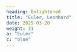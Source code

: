 ```yaml
---
heading: Enlightened
title: "Euler, Leonhard"
date: 2025-03-20
weight: 31
a: "Euler"
c: "blue"
---
```

